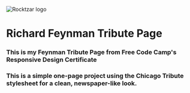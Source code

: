![Rocktzar logo](https://res.cloudinary.com/mpauldesigns/image/upload/v1540421311/rocktzar_red.png)

# Richard Feynman Tribute Page

### This is my Feynman Tribute Page from Free Code Camp's Responsive Design Certificate 

### This is a simple one-page project using the Chicago Tribute stylesheet for a clean, newspaper-like look.
